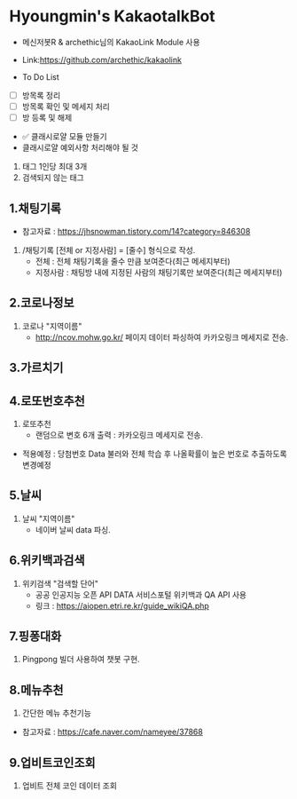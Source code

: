 # Hyoungmin's KakaotalkBot

- 메신저봇R & archethic님의 KakaoLink Module 사용
- Link:https://github.com/archethic/kakaolink

- To Do List
- [ ] 방목록 정리
- [ ] 방목록 확인 및 메세지 처리
- [ ] 방 등록 및 해제
- ✅ 클래시로얄 모듈 만들기
- 클래시로얄 예외사항 처리해야 될 것

1. 태그 1인당 최대 3개
2. 검색되지 않는 태그

## 1.채팅기록

- 참고자료 : https://jhsnowman.tistory.com/14?category=846308

1. /채팅기록 [전체 or 지정사람] = [줄수] 형식으로 작성.
   - 전체 : 전체 채팅기록을 줄수 만큼 보여준다(최근 메세지부터)
   - 지정사람 : 채팅방 내에 지정된 사람의 채팅기록만 보여준다(최근 메세지부터)

## 2.코로나정보

1. 코로나 "지역이름"
   - http://ncov.mohw.go.kr/ 페이지 데이터 파싱하여 카카오링크 메세지로 전송.

## 3.가르치기

## 4.로또번호추천

1. 로또추천
   - 랜덤으로 변호 6개 출력 : 카카오링크 메세지로 전송.

- 적용예정 : 당첨번호 Data 불러와 전체 학습 후 나올확률이 높은 번호로 추출하도록 변경예정

## 5.날씨

1. 날씨 "지역이름"
   - 네이버 날씨 data 파싱.

## 6.위키백과검색

1. 위키검색 "검색할 단어"
   - 공공 인공지능 오픈 API DATA 서비스포털 위키백과 QA API 사용
   - 링크 : https://aiopen.etri.re.kr/guide_wikiQA.php

## 7.핑퐁대화

1. Pingpong 빌더 사용하여 챗봇 구현.

## 8.메뉴추천

1. 간단한 메뉴 추천기능

- 참고자료 : https://cafe.naver.com/nameyee/37868

## 9.업비트코인조회

1. 업비트 전체 코인 데이터 조회

